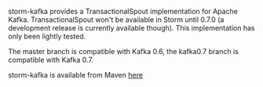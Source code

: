 storm-kafka provides a TransactionalSpout implementation for Apache Kafka. TransactionalSpout won't be available in Storm until 0.7.0 (a development release is currently available though). This implementation has only been lightly tested.

The master branch is compatible with Kafka 0.6, the kafka0.7 branch is compatible with Kafka 0.7.

storm-kafka is available from Maven [here](http://clojars.org/storm/storm-kafka)

